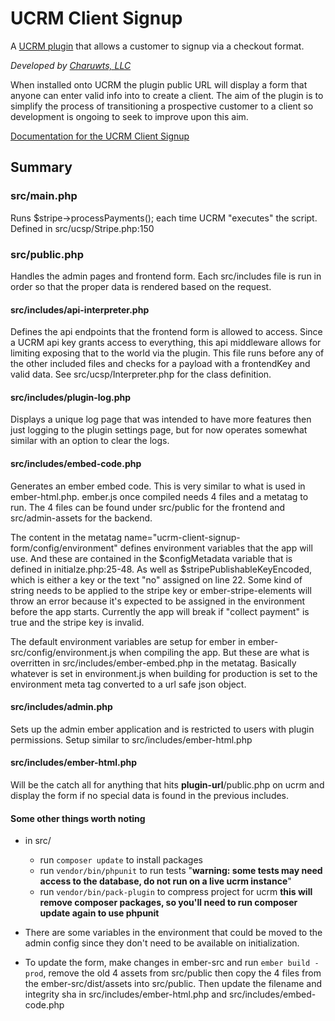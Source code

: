 # UCRM Client Signup
A [UCRM plugin](https://github.com/Ubiquiti-App/UCRM-plugins) that allows a customer to signup via a checkout format.

_Developed by [Charuwts, LLC](https://charuwts.com)_

When installed onto UCRM the plugin public URL will display a form that anyone can enter valid info into to create a client. The aim of the plugin is to simplify the process of transitioning a prospective customer to a client so development is ongoing to seek to improve upon this aim.

[Documentation for the UCRM Client Signup](https://github.com/charuwts/UCRM-Client-Signup/wiki)



## Summary

### src/main.php
Runs $stripe->processPayments(); each time UCRM "executes" the script. Defined in src/ucsp/Stripe.php:150

### src/public.php 

Handles the admin pages and frontend form. Each src/includes file is run in order so that the proper data is rendered based on the request.

#### src/includes/api-interpreter.php 

Defines the api endpoints that the frontend form is allowed to access. Since a UCRM api key grants access to everything, this api middleware allows for limiting exposing that to the world via the plugin. This file runs before any of the other included files and checks for a payload with a frontendKey and valid data. See src/ucsp/Interpreter.php for the class definition.

#### src/includes/plugin-log.php
Displays a unique log page that was intended to have more features then just logging to the plugin settings page, but for now operates somewhat similar with an option to clear the logs.

#### src/includes/embed-code.php 
Generates an ember embed code. This is very similar to what is used in ember-html.php. ember.js once compiled needs 4 files and a metatag to run. The 4 files can be found under src/public for the frontend and src/admin-assets for the backend.

The content in the metatag name="ucrm-client-signup-form/config/environment" defines environment variables that the app will use. And these are contained in the $configMetadata variable that is defined in initialze.php:25-48. As well as $stripePublishableKeyEncoded, which is either a key or the text "no" assigned on line 22. Some kind of string needs to be applied to the stripe key or ember-stripe-elements will throw an error because it's expected to be assigned in the environment before the app starts. Currently the app will break if "collect payment" is true and the stripe key is invalid.

The default environment variables are setup for ember in ember-src/config/environment.js when compiling the app. But these are what is overritten in src/includes/ember-embed.php in the metatag. Basically whatever is set in environment.js when building for production is set to the environment meta tag converted to a url safe json object.

#### src/includes/admin.php 
Sets up the admin ember application and is restricted to users with plugin permissions. Setup similar to src/includes/ember-html.php

#### src/includes/ember-html.php 
Will be the catch all for anything that hits __plugin-url__/public.php on ucrm and display the form if no special data is found in the previous includes.

#### Some other things worth noting

* in src/
  * run `composer update` to install packages
  * run `vendor/bin/phpunit` to run tests "__warning: some tests may need access to the database, do not run on a live ucrm instance__"
  * run `vendor/bin/pack-plugin` to compress project for ucrm __this will remove composer packages, so you'll need to run composer update again to use phpunit__

* There are some variables in the environment that could be moved to the admin config since they don't need to be available on initialization.
* To update the form, make changes in ember-src and run `ember build -prod`, remove the old 4 assets from src/public then copy the 4 files from the ember-src/dist/assets into src/public. Then update the filename and integrity sha in src/includes/ember-html.php and src/includes/embed-code.php
